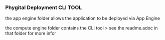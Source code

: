 ### Phygital Deployment CLI TOOL

the app engine folder allows the application to be deployed via App Engine

the compute engine folder contains the CLI tool > see the readme.adoc in that folder for more infor
